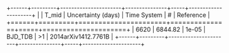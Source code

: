 +------+---------+----------------------+---------------+-----+---------------------+
|      |   T_mid |   Uncertainty (days) | Time System   | #   | Reference           |
+======+=========+======================+===============+=====+=====================+
| 6620 | 6844.82 |                1e-05 | BJD_TDB       | >1  | 2014arXiv1412.7761B |
+------+---------+----------------------+---------------+-----+---------------------+